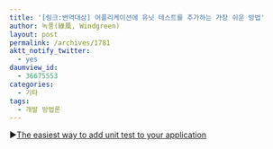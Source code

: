 ```yaml
---
title: '[링크:번역대상] 어플리케이션에 유닛 테스트를 추가하는 가장 쉬운 방법'
author: 녹풍(綠風, Windgreen)
layout: post
permalink: /archives/1781
aktt_notify_twitter:
  - yes
daumview_id:
  - 36675553
categories:
  - 기타
tags:
  - 개발 방법론
---
```

▶[The easiest way to add unit test to your application][1]

 [1]: http://blog.tabini.ca/2011/09/the-easiest-way-to-add-unit-test-to-your-application/?utm_source=rss&utm_medium=rss&utm_campaign=the-easiest-way-to-add-unit-test-to-your-application